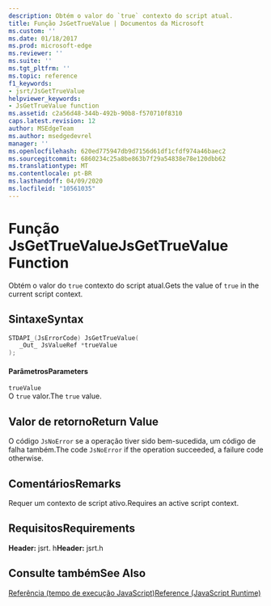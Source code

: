 ```yaml
---
description: Obtém o valor do `true` contexto do script atual.
title: Função JsGetTrueValue | Documentos da Microsoft
ms.custom: ''
ms.date: 01/18/2017
ms.prod: microsoft-edge
ms.reviewer: ''
ms.suite: ''
ms.tgt_pltfrm: ''
ms.topic: reference
f1_keywords:
- jsrt/JsGetTrueValue
helpviewer_keywords:
- JsGetTrueValue function
ms.assetid: c2a56d48-344b-492b-90b8-f570710f8310
caps.latest.revision: 12
author: MSEdgeTeam
ms.author: msedgedevrel
manager: ''
ms.openlocfilehash: 620ed775947db9d7156d61df1cfdf974a46baec2
ms.sourcegitcommit: 6860234c25a8be863b7f29a54838e78e120dbb62
ms.translationtype: MT
ms.contentlocale: pt-BR
ms.lasthandoff: 04/09/2020
ms.locfileid: "10561035"
---
```

# <span data-ttu-id="30d61-103">Função JsGetTrueValue</span><span class="sxs-lookup"><span data-stu-id="30d61-103">JsGetTrueValue Function</span></span>
<span data-ttu-id="30d61-104">Obtém o valor do `true` contexto do script atual.</span><span class="sxs-lookup"><span data-stu-id="30d61-104">Gets the value of `true` in the current script context.</span></span>  
  
## <span data-ttu-id="30d61-105">Sintaxe</span><span class="sxs-lookup"><span data-stu-id="30d61-105">Syntax</span></span>  
  
```cpp  
STDAPI_(JsErrorCode) JsGetTrueValue(  
   _Out_ JsValueRef *trueValue  
);  
```  
  
#### <span data-ttu-id="30d61-106">Parâmetros</span><span class="sxs-lookup"><span data-stu-id="30d61-106">Parameters</span></span>  
 `trueValue`  
 <span data-ttu-id="30d61-107">O `true` valor.</span><span class="sxs-lookup"><span data-stu-id="30d61-107">The `true` value.</span></span>  
  
## <span data-ttu-id="30d61-108">Valor de retorno</span><span class="sxs-lookup"><span data-stu-id="30d61-108">Return Value</span></span>  
 <span data-ttu-id="30d61-109">O código `JsNoError` se a operação tiver sido bem-sucedida, um código de falha também.</span><span class="sxs-lookup"><span data-stu-id="30d61-109">The code `JsNoError` if the operation succeeded, a failure code otherwise.</span></span>  
  
## <span data-ttu-id="30d61-110">Comentários</span><span class="sxs-lookup"><span data-stu-id="30d61-110">Remarks</span></span>  
 <span data-ttu-id="30d61-111">Requer um contexto de script ativo.</span><span class="sxs-lookup"><span data-stu-id="30d61-111">Requires an active script context.</span></span>  
  
## <span data-ttu-id="30d61-112">Requisitos</span><span class="sxs-lookup"><span data-stu-id="30d61-112">Requirements</span></span>  
 <span data-ttu-id="30d61-113">**Header:** jsrt. h</span><span class="sxs-lookup"><span data-stu-id="30d61-113">**Header:** jsrt.h</span></span>  
  
## <span data-ttu-id="30d61-114">Consulte também</span><span class="sxs-lookup"><span data-stu-id="30d61-114">See Also</span></span>  
 [<span data-ttu-id="30d61-115">Referência (tempo de execução JavaScript)</span><span class="sxs-lookup"><span data-stu-id="30d61-115">Reference (JavaScript Runtime)</span></span>](../chakra-hosting/reference-javascript-runtime.md)